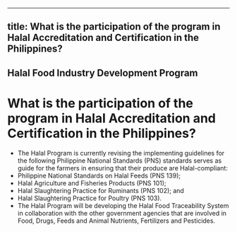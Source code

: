 --- 
 title: What is the participation of the program in Halal Accreditation and Certification in the Philippines?
 ---

## Halal Food Industry Development Program

# What is the participation of the program in Halal Accreditation and Certification in the Philippines?


 - The Halal Program is currently revising the implementing guidelines for the following Philippine National Standards (PNS) standards serves as guide for the farmers in ensuring that their produce are Halal-compliant:
 - Philippine National Standards on Halal Feeds (PNS 139);
 - Halal Agriculture and Fisheries Products (PNS 101);
 - Halal Slaughtering Practice for Ruminants (PNS 102); and
 - Halal Slaughtering Practice for Poultry (PNS 103). 
 - The Halal Program will be developing the Halal Food Traceability System in collaboration with the other government agencies that are involved in Food, Drugs, Feeds and Animal Nutrients, Fertilizers and Pesticides.
